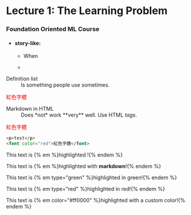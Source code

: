 # Lecture 1: The Learning Problem

### Foundation Oriented ML Course

* #### story-like:

  * When

  * 
    
<dl>
  <dt>Definition list</dt>
  <dd>Is something people use sometimes.</dd>

  <font color="red">紅色字體</font>

  <dt>Markdown in HTML</dt>
  <dd>Does *not* work **very** well. Use HTML <em>tags</em>.</dd>
</dl>

<font color="red">紅色字體</font>

``` html
<p>test</p>
<font color="red">紅色字體</font>
```

This text is {% em %}highlighted !{% endem %}


This text is {% em %}highlighted with **markdown**!{% endem %}

This text is {% em type="green" %}highlighted in green!{% endem %}

This text is {% em type="red" %}highlighted in red!{% endem %}

This text is {% em color="#ff0000" %}highlighted with a custom color!{% endem %}




